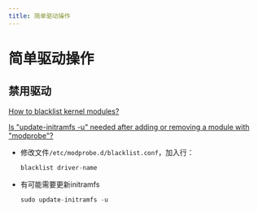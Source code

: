 ```yaml
---
title: 简单驱动操作
---
```


# 简单驱动操作

## 禁用驱动

[How to blacklist kernel modules?](https://askubuntu.com/questions/110341/how-to-blacklist-kernel-modules)

[Is "update-initramfs -u" needed after adding or removing a module with "modprobe"?](https://unix.stackexchange.com/questions/424599/is-update-initramfs-u-needed-after-adding-or-removing-a-module-with-modprobe)

- 修改文件`/etc/modprobe.d/blacklist.conf`，加入行：
    
    ```jsx
    blacklist driver-name
    ```
    
- 有可能需要更新initramfs
    
    ```jsx
    sudo update-initramfs -u
    ```